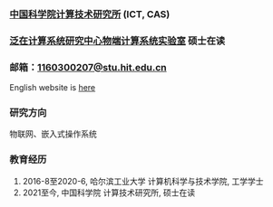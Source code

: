 
### [中国科学院计算技术研究所](http://www.ict.cas.cn/)  (ICT, CAS)
### [泛在计算系统研究中心物端计算系统实验室](http://www.things.ac.cn/)  硕士在读

### 邮箱：1160300207@stu.hit.edu.cn 
English website is [here](https://www.liuchong.ml/en/)  
### 研究方向
物联网、嵌入式操作系统
### 教育经历
1.  2016-8至2020-6, 哈尔滨工业大学 计算机科学与技术学院, 工学学士
2.  2021至今, 中国科学院 计算技术研究所, 硕士在读

<!-- ### 工作经历 -->

<!-- ### 学术服务 -->

<!-- ### 会议论文 -->

<!-- ### 期刊论文 -->

<!-- ### 学术奖励 -->
